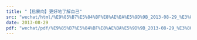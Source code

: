 ```yaml
---
title: "【启蒙向】更好地了解自己"
src: "wechat/html/%E9%85%B7%E5%84%BF%E8%AE%BA%E5%9D%9B_2013-08-29_%E3%80%90%E5%90%AF%E8%92%99%E5%90%91%E3%80%91%E6%9B%B4%E5%A5%BD%E5%9C%B0%E4%BA%86%E8%A7%A3%E8%87%AA%E5%B7%B1.html"
date: 2013-08-29
pdf: "wechat/pdf/%E9%85%B7%E5%84%BF%E8%AE%BA%E5%9D%9B_2013-08-29_%E3%80%90%E5%90%AF%E8%92%99%E5%90%91%E3%80%91%E6%9B%B4%E5%A5%BD%E5%9C%B0%E4%BA%86%E8%A7%A3%E8%87%AA%E5%B7%B1.pdf"
---
```


